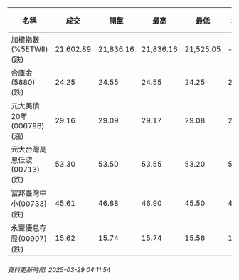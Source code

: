 | 名稱 | 成交 | 開盤 | 最高 | 最低 | 均價 | 成交金額(億) | 昨收 | 漲跌幅 | 漲跌 | 總量 | 昨量 | 振幅 |
| -------- | -------- | -------- | -------- |-------- | -------- | -------- |-------- |-------- |-------- | -------- | -------- |-------- |
|加權指數(%5ETWII) (跌)|21,602.89|21,836.16|21,836.16|21,525.05|-|3,151.10|21,951.76|1.59%|348.87|6,733,114|0|1.42%|
|合庫金(5880) (跌)|24.25|24.55|24.55|24.25|24.34|2.99|24.60|1.42%|0.35|12,292|7,193|1.22%|
|元大美債20年(00679B) (漲)|29.16|29.09|29.17|29.08|29.13|8.14|29.10|0.21%|0.06|27,936|29,002|0.31%|
|元大台灣高息低波(00713) (跌)|53.30|53.50|53.55|53.20|53.37|11.79|53.65|0.65%|0.35|22,092|10,392|0.65%|
|富邦臺灣中小(00733) (跌)|45.61|46.88|46.90|45.50|45.95|1.26|47.08|3.12%|1.47|2,734|1,123|2.97%|
|永豐優息存股(00907) (跌)|15.62|15.74|15.74|15.56|15.62|0.293|15.76|0.89%|0.14|1,877|1,600|1.14%|
###### 資料更新時間: 2025-03-29 04:11:54